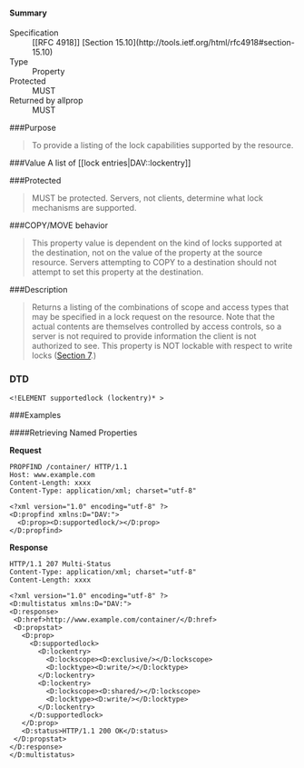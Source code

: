 <!-- --- title: DAV::supportedlock -->

<div id="summary-box" markdown="1">
<h4>Summary</h4>

<dl>
<dt>Specification</dt>
<!-- insert the RFC number and the link to the original specification of this property -->
<dd markdown="1">[[RFC 4918]]
[Section 15.10](http://tools.ietf.org/html/rfc4918#section-15.10)
</dd>
<dt>Type</dt>
<dd markdown="1">Property
</dd>
<dt>Protected</dt>
<dd markdown="1">MUST
</dd>
<dt>Returned by allprop</dt>
<dd markdown="1">MUST
</dd>
<!--
<dt>Valid for resource types</dt>
<dd markdown="1">TODO:
</dd>
-->
</dl>

</div>

<!-- below is a list of common sections for property definitions. Adjust the list as needed. Don't forget to block-quote any text that's copied from the RFC -->

###Purpose
> To provide a listing of the lock capabilities supported by the resource.

###Value
A list of [[lock entries|DAV::lockentry]]

###Protected
> MUST be protected. Servers, not clients, determine what lock mechanisms are supported.

###COPY/MOVE behavior
> This property value is dependent on the kind of locks supported at the destination, not on the value of the property at the source resource.  Servers attempting to COPY to a destination should not attempt to set this property at the destination.

###Description
> Returns a listing of the combinations of scope and access types that may be specified in a lock request on the resource. Note that the actual contents are themselves controlled by access controls, so a server is not required to provide information the client is not authorized to see. This property is  NOT lockable with respect to write locks ([Section 7](http://tools.ietf.org/html/rfc4918#section-7).)

### DTD
> 
```
<!ELEMENT supportedlock (lockentry)* >
```

###Examples

####Retrieving Named Properties

**Request**

>
```
PROPFIND /container/ HTTP/1.1
Host: www.example.com
Content-Length: xxxx
Content-Type: application/xml; charset="utf-8"

<?xml version="1.0" encoding="utf-8" ?>
<D:propfind xmlns:D="DAV:">
  <D:prop><D:supportedlock/></D:prop>
</D:propfind>
```

**Response**

>
```
HTTP/1.1 207 Multi-Status
Content-Type: application/xml; charset="utf-8"
Content-Length: xxxx

<?xml version="1.0" encoding="utf-8" ?>
<D:multistatus xmlns:D="DAV:">
<D:response>
 <D:href>http://www.example.com/container/</D:href>
 <D:propstat>
   <D:prop>
     <D:supportedlock>
       <D:lockentry>
         <D:lockscope><D:exclusive/></D:lockscope>
         <D:locktype><D:write/></D:locktype>
       </D:lockentry>
       <D:lockentry>
         <D:lockscope><D:shared/></D:lockscope>
         <D:locktype><D:write/></D:locktype>
       </D:lockentry>
     </D:supportedlock>
   </D:prop>
   <D:status>HTTP/1.1 200 OK</D:status>
 </D:propstat>
</D:response>
</D:multistatus>
```

























